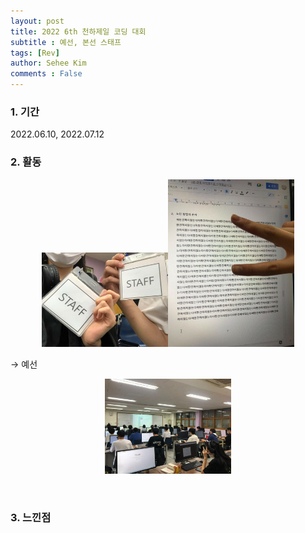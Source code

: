 ```yaml
---
layout: post
title: 2022 6th 천하제일 코딩 대회
subtitle : 예선, 본선 스태프
tags: [Rev]
author: Sehee Kim
comments : False
---
```


<h3> 1. 기간</h3>
2022.06.10, 2022.07.12

<h3> 2. 활동</h3>
<p align="center"><img src="/assets/img/Algorithm6/1.jpg" width="40%"><img src="/assets/img/Algorithm6/3.jpg" width="40%"></p>
→ 예선

<p align="center"><img src="/assets/img/Algorithm6/2.jpg" width="40%"></p><br>

<h3> 3. 느낀점</h3>
